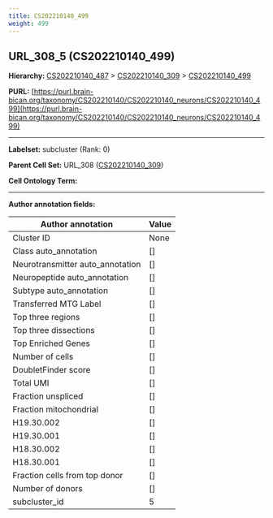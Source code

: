 ```yaml
---
title: CS202210140_499
weight: 499
---
```

## URL_308_5 (CS202210140_499)
<b>Hierarchy: </b>
[CS202210140_487](../CS202210140_487) >
[CS202210140_309](../CS202210140_309) >
[CS202210140_499](../CS202210140_499)

**PURL:** [https://purl.brain-bican.org/taxonomy/CS202210140/CS202210140_neurons/CS202210140_499](https://purl.brain-bican.org/taxonomy/CS202210140/CS202210140_neurons/CS202210140_499)

---


**Labelset:** subcluster (Rank: 0)

**Parent Cell Set:** URL_308 ([CS202210140_309](../CS202210140_309))



**Cell Ontology Term:** 

[MARKER GENES.]: #


---

[TRANSFERRED ANNOTATIONS.]: #


[AUTHOR ANNOTATION FIELDS.]: #


**Author annotation fields:**

| Author annotation | Value |
|-------------------|-------|
|Cluster ID|None|
|Class auto_annotation|[]|
|Neurotransmitter auto_annotation|[]|
|Neuropeptide auto_annotation|[]|
|Subtype auto_annotation|[]|
|Transferred MTG Label|[]|
|Top three regions|[]|
|Top three dissections|[]|
|Top Enriched Genes|[]|
|Number of cells|[]|
|DoubletFinder score|[]|
|Total UMI|[]|
|Fraction unspliced|[]|
|Fraction mitochondrial|[]|
|H19.30.002|[]|
|H19.30.001|[]|
|H18.30.002|[]|
|H18.30.001|[]|
|Fraction cells from top donor|[]|
|Number of donors|[]|
|subcluster_id|5|
